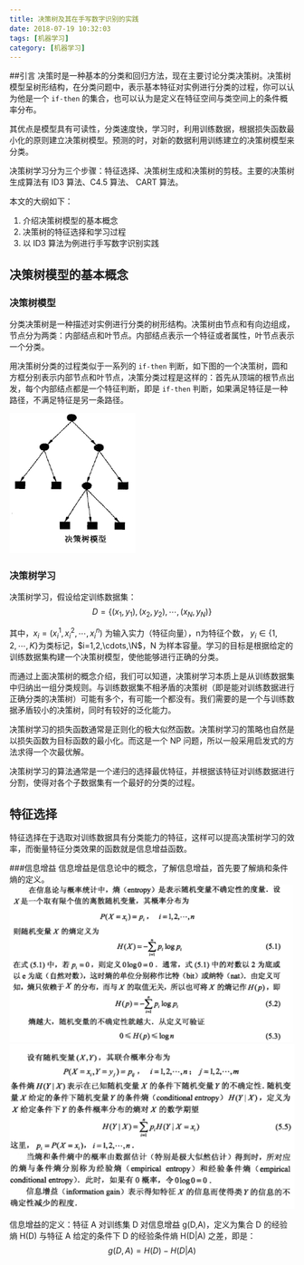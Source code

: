 ```yaml
---
title: 决策树及其在手写数字识别的实践
date: 2018-07-19 10:32:03
tags: [机器学习]
category: [机器学习]
---
```


##引言
决策时是一种基本的分类和回归方法，现在主要讨论分类决策树。决策树模型呈树形结构，在分类问题中，表示基本特征对实例进行分类的过程，你可以认为他是一个 `if-then` 的集合，也可以认为是定义在特征空间与类空间上的条件概率分布。

其优点是模型具有可读性，分类速度快，学习时，利用训练数据，根据损失函数最小化的原则建立决策树模型。预测的时，对新的数据利用训练建立的决策树模型来分类。

决策树学习分为三个步骤：特征选择、决策树生成和决策树的剪枝。主要的决策树生成算法有 ID3 算法、C4.5 算法、 CART 算法。

本文的大纲如下：
1. 介绍决策树模型的基本概念
2. 决策树的特征选择和学习过程
3. 以 ID3 算法为例进行手写数字识别实践

## 决策树模型的基本概念
### 决策树模型
分类决策树是一种描述对实例进行分类的树形结构。决策树由节点和有向边组成，节点分为两类：内部结点和叶节点。内部结点表示一个特征或者属性，叶节点表示一个分类。

用决策树分类的过程类似于一系列的 `if-then` 判断，如下图的一个决策树，圆和方框分别表示内部节点和叶节点，决策分类过程是这样的：首先从顶端的根节点出发，每个内部结点都是一个特征判断，即是 `if-then`  判断，如果满足特征是一种路径，不满足特征是另一条路径。

![D295E3E5-FD3E-4509-BBA7-D80D26317A61](media/D295E3E5-FD3E-4509-BBA7-D80D26317A61.png)
### 决策树学习
决策树学习，假设给定训练数据集：
$$
D=\{(x_1,y_1),(x_2,y_2),\cdots,(x_N,y_N)\}
$$

其中，$x_i = (x_i^1,x_i^2,\cdots,x_i^n)$ 为输入实力（特征向量），n为特征个数， $y_i\in\{1,2,\cdots,K\}$为类标记，$i=1,2,\cdots,\N$，N 为样本容量。学习的目标是根据给定的训练数据集构建一个决策树模型，使他能够进行正确的分类。

而通过上面决策树的概念介绍，我们可以知道，决策树学习本质上是从训练数据集中归纳出一组分类规则。与训练数据集不相矛盾的决策树（即是能对训练数据进行正确分类的决策树）可能有多个，有可能一个都没有。我们需要的是一个与训练数据矛盾较小的决策树，同时有较好的泛化能力。

决策树学习的损失函数通常是正则化的极大似然函数。决策树学习的策略也自然是以损失函数为目标函数的最小化。而这是一个 NP 问题，所以一般采用启发式的方法求得一个次最优解。

决策树学习的算法通常是一个递归的选择最优特征，并根据该特征对训练数据进行分割，使得对各个子数据集有一个最好的分类的过程。

## 特征选择
特征选择在于选取对训练数据具有分类能力的特征，这样可以提高决策树学习的效率，而衡量特征分类效果的函数就是信息增益函数。

###信息增益
信息增益是信息论中的概念，了解信息增益，首先要了解熵和条件熵的定义。
![熵的定义](media/02E0F04F-0D7E-463B-BBEC-92B7909204F8.png)
![条件熵](media/E16F35E0-799D-4CD7-8927-2CCC0BFBBC17.png)

信息增益的定义：特征 A 对训练集 D 对信息增益   g(D,A)，定义为集合 D 的经验熵 H(D) 与特征 A 给定的条件下 D 的经验条件熵 H(D|A) 之差，即是：
$$
g(D,A) = H(D)-H(D|A)
$$

